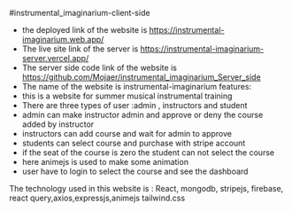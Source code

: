 #instrumental_imaginarium-client-side
* the deployed link of the website is https://instrumental-imaginarium.web.app/
* The live site link of the server is https://instrumental-imaginarium-server.vercel.app/
* The server side code link of the website is https://github.com/Mojaer/instrumental_imaginarium_Server_side
* The name of the website is instrumental-imaginarium
features:
* this is a website for summer musical instrumental training
* There are three types of user :admin , instructors and student
*  admin can make instructor admin and approve or deny the course added by instructor
*  instructors can add course and wait for admin to approve
*  students can select course and purchase with stripe account 
*  if the seat of the course is zero the student can not select the course
*  here animejs is used to make some animation
*  user have to login to select the course and see the dashboard

The technology used in this website is : React, mongodb, stripejs, firebase, react query,axios,expressjs,animejs tailwind.css
